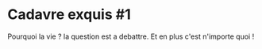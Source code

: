 # Cadavre exquis #1

Pourquoi la vie ? la question est a debattre. Et en plus c'est n'importe quoi !
